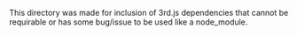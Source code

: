 This directory was made for inclusion of 3rd.js dependencies that cannot be requirable or has some bug/issue to be used like a node_module.